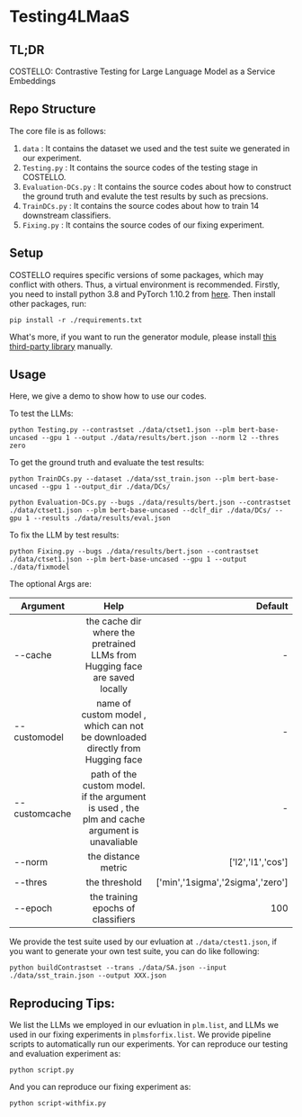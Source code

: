 # Testing4LMaaS
## TL;DR
COSTELLO: Contrastive Testing for Large Language Model as a Service Embeddings

## Repo Structure
The core file is as follows:
1. `data` : It contains the dataset we used and the test suite we generated in our experiment.
2. `Testing.py` : It contains the source codes of the testing stage in COSTELLO.
3. `Evaluation-DCs.py` : It contains the source codes about how to construct the ground truth and evalute the test results by such as precsions.
4. `TrainDCs.py` : It contains the source codes about how to train 14 downstream  classifiers.
5. `Fixing.py` : It contains the source codes of our fixing experiment.


## Setup

COSTELLO requires specific versions of some packages, which may conflict with others. Thus, a virtual environment is recommended.
Firstly, you need to install python 3.8 and PyTorch 1.10.2 from [here](https://pytorch.org/get-started/locally/). Then install other packages, run:
```
pip install -r ./requirements.txt
```
What's more, if you want to run the generator module, please install [this third-party library](https://github.com/GEM-benchmark/NL-Augmenter) manually.


## Usage
Here, we give a demo to show how to use our codes.

To test the LLMs:
```
python Testing.py --contrastset ./data/ctset1.json --plm bert-base-uncased --gpu 1 --output ./data/results/bert.json --norm l2 --thres zero
```

To get the ground truth and evaluate the test results:
```
python TrainDCs.py --dataset ./data/sst_train.json --plm bert-base-uncased --gpu 1 --output_dir ./data/DCs/

python Evaluation-DCs.py --bugs ./data/results/bert.json --contrastset ./data/ctset1.json --plm bert-base-uncased --dclf_dir ./data/DCs/ --gpu 1 --results ./data/results/eval.json
```

To fix the LLM by test results:
```
python Fixing.py --bugs ./data/results/bert.json --contrastset ./data/ctset1.json --plm bert-base-uncased --gpu 1 --output ./data/fixmodel
```

The optional Args are:

|Argument | Help | Default |
|----------|:-------------:|------:|
|--cache | the cache dir where the pretrained LLMs from Hugging face are saved locally | -|
|--customodel | name of custom model , which can not be downloaded directly from Hugging face |  - | 
|--customcache | path of the custom model. if the argument is used , the plm and cache argument is unavaliable | - |
|--norm | the distance metric | ['l2','l1','cos'] |
|--thres | the threshold | ['min','1sigma','2sigma','zero'] |
|--epoch | the training epochs of classifiers | 100 |


We provide the test suite used by our evluation at `./data/ctest1.json`, if you want to generate your own test suite, you can do like following:
```
python buildContrastset --trans ./data/SA.json --input  ./data/sst_train.json --output XXX.json
```

## Reproducing Tips:
We list the LLMs we employed in our evluation in `plm.list`, and LLMs we used in our fixing experiments in `plmsforfix.list`.
We provide pipeline scripts to automatically run our experiments.
Yor can reproduce our testing and evaluation experiment as:
```
python script.py
```
And you can reproduce our fixing experiment as:
```
python script-withfix.py
```


